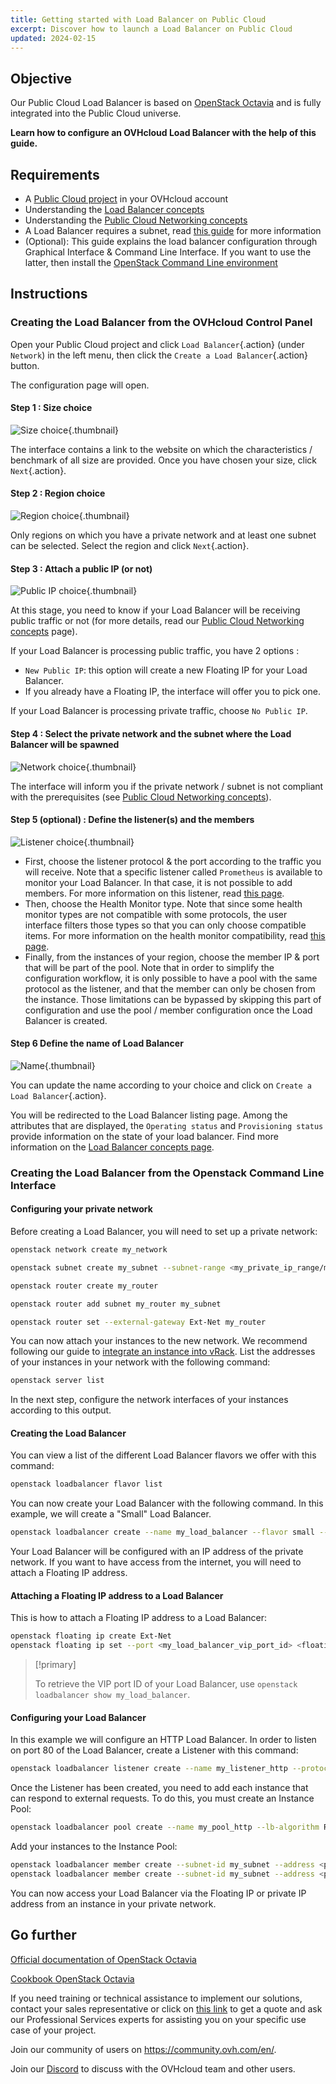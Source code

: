 ```yaml
---
title: Getting started with Load Balancer on Public Cloud
excerpt: Discover how to launch a Load Balancer on Public Cloud
updated: 2024-02-15
---
```


## Objective

Our Public Cloud Load Balancer  is based on [OpenStack Octavia](https://wiki.openstack.org/wiki/Octavia) and is fully integrated into the Public Cloud universe. 

**Learn how to configure an OVHcloud Load Balancer with the help of this guide.**

## Requirements

- A [Public Cloud project](https://www.ovhcloud.com/en/public-cloud/) in your OVHcloud account
- Understanding the [Load Balancer concepts](/pages/public_cloud/public_cloud_network_services/concepts-03-loadbalancer)
- Understanding the [Public Cloud Networking concepts](/pages/public_cloud/public_cloud_network_services/concepts-01-public-cloud-networking-concepts)
- A Load Balancer requires a subnet, read [this guide](/pages/public_cloud/public_cloud_network_services/getting-started-07-creating-vrack) for more information
- (Optional): This guide explains the load balancer configuration through Graphical Interface & Command Line Interface. If you want to use the latter, then install the [OpenStack Command Line environment](/pages/public_cloud/compute/prepare_the_environment_for_using_the_openstack_api)

## Instructions

### Creating the Load Balancer from the OVHcloud Control Panel

Open your Public Cloud project and click `Load Balancer`{.action} (under `Network`) in the left menu, then click the `Create a Load Balancer`{.action} button.

The configuration page will open.

#### Step 1 : Size choice

![Size choice](images/size.png){.thumbnail}

The interface contains a link to the website on which the characteristics / benchmark of all size are provided. Once you have chosen your size, click `Next`{.action}.

#### Step 2 : Region choice

![Region choice](images/region.png){.thumbnail}

Only regions on which you have a private network and at least one subnet can be selected. Select the region and click `Next`{.action}.

#### Step 3 : Attach a public IP (or not)

![Public IP choice](images/floating_IP.png){.thumbnail}

At this stage, you need to know if your Load Balancer will be receiving public traffic or not (for more details, read our [Public Cloud Networking concepts](/pages/public_cloud/public_cloud_network_services/concepts-01-public-cloud-networking-concepts) page). 

If your Load Balancer is processing public traffic, you have 2 options :

- `New Public IP`: this option will create a new Floating IP for your Load Balancer. 
- If you already have a Floating IP, the interface will offer you to pick one.

If your Load Balancer is processing private traffic, choose `No Public IP`.

#### Step 4 : Select the private network and the subnet where the Load Balancer will be spawned

![Network choice](images/private_network.png){.thumbnail}

The interface will inform you if the private network / subnet is not compliant with the prerequisites (see [Public Cloud Networking concepts](/pages/public_cloud/public_cloud_network_services/concepts-03-loadbalancer#network-prerequisites)).

#### Step 5 (optional) : Define the listener(s) and the members

![Listener choice](images/listener.png){.thumbnail}

- First, choose the listener protocol & the port according to the traffic you will receive. Note that a specific listener called `Prometheus` is available to monitor your Load Balancer. In that case, it is not possible to add members. For more information on this listener, read [this page](/pages/public_cloud/public_cloud_network_services/technical-resources-02-octavia-monitoring-prometheus).
- Then, choose the Health Monitor type. Note that since some health monitor types are not compatible with some protocols, the user interface filters those types so that you can only choose compatible items. For more information on the health monitor compatibility, read [this page](/pages/public_cloud/public_cloud_network_services/concepts-01-public-cloud-networking-concepts).
- Finally, from the instances of your region, choose the member IP & port that will be part of the pool. Note that in order to simplify the configuration workflow, it is only possible to have a pool with the same protocol as the listener, and that the member can only be chosen from the instance. Those limitations can be bypassed by skipping this part of configuration and use the pool / member configuration once the Load Balancer is created. 

#### Step 6 Define the name of Load Balancer 

![Name](images/name.png){.thumbnail}

You can update the name according to your choice and click on `Create a Load Balancer`{.action}.

You will be redirected to the Load Balancer listing page. Among the attributes that are displayed, the `Operating status` and `Provisioning status` provide information on the state of your load balancer. Find more information on the [Load Balancer concepts page](/pages/public_cloud/public_cloud_network_services/concepts-03-loadbalancer#operating-provisioning-status).

### Creating the Load Balancer from the Openstack Command Line Interface

#### Configuring your private network

Before creating a Load Balancer, you will need to set up a private network:

```bash
openstack network create my_network

openstack subnet create my_subnet --subnet-range <my_private_ip_range/mask> --network my_network --no-dhcp

openstack router create my_router

openstack router add subnet my_router my_subnet

openstack router set --external-gateway Ext-Net my_router
```

You can now attach your instances to the new network. We recommend following our guide to [integrate an instance into vRack](/pages/public_cloud/public_cloud_network_services/getting-started-07-creating-vrack#instance-integration). List the addresses of your instances in your network with the following command:

```bash
openstack server list
```

In the next step, configure the network interfaces of your instances according to this output.

#### Creating the Load Balancer

You can view a list of the different Load Balancer flavors we offer with this command:

```bash
openstack loadbalancer flavor list
```

You can now create your Load Balancer with the following command. In this example, we will create a "Small" Load Balancer.

```bash
openstack loadbalancer create --name my_load_balancer --flavor small --vip-subnet-id my_subnet
```

Your Load Balancer will be configured with an IP address of the private network. If you want to have access from the internet, you will need to attach a Floating IP address.

#### Attaching a Floating IP address to a Load Balancer

This is how to attach a Floating IP address to a Load Balancer:

```bash
openstack floating ip create Ext-Net
openstack floating ip set --port <my_load_balancer_vip_port_id> <floating_ip>
```

> [!primary]
>
> To retrieve the VIP port ID of your Load Balancer, use `openstack loadbalancer show my_load_balancer`.

#### Configuring your Load Balancer

In this example we will configure an HTTP Load Balancer. In order to listen on port 80 of the Load Balancer, create a Listener with this command:

```bash
openstack loadbalancer listener create --name my_listener_http --protocol HTTP --protocol-port 80 my_loadbalancer
```

Once the Listener has been created, you need to add each instance that can respond to external requests. To do this, you must create an Instance Pool:

```bash
openstack loadbalancer pool create --name my_pool_http --lb-algorithm ROUND_ROBIN --listener my_listener --protocol HTTP
```

Add your instances to the Instance Pool:

```bash
openstack loadbalancer member create --subnet-id my_subnet --address <private_ip_instance_1> --protocol-port 80 my_pool
openstack loadbalancer member create --subnet-id my_subnet --address <private_ip_instance_2> --protocol-port 80 my_pool
```

You can now access your Load Balancer via the Floating IP or private IP address from an instance in your private network.

## Go further

[Official documentation of OpenStack Octavia](https://docs.openstack.org/octavia/latest/)

[Cookbook OpenStack Octavia](https://docs.openstack.org/octavia/latest/user/guides/basic-cookbook.html)

If you need training or technical assistance to implement our solutions, contact your sales representative or click on [this link](https://www.ovhcloud.com/en/professional-services/) to get a quote and ask our Professional Services experts for assisting you on your specific use case of your project.

Join our community of users on <https://community.ovh.com/en/>.

Join our [Discord](https://discord.gg/PwPqWUpN8G) to discuss with the OVHcloud team and other users.
